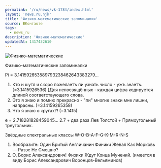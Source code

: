 ```yaml
---
permalink: '/ru/news/vk-1784/index.html'
layout: 'news.ru.njk'
title: 'Физико-математические запоминалки'
source: ВКонтакте
tags:
  - news_ru
description: 'Физико-математические'
updatedAt: 1417432610
---
```

![Физико-математические](https://sun9-28.userapi.com/impf/c623120/v623120833/eebf/Xa0vJ0euEYw.jpg?size=700x678&quality=96&proxy=1&sign=fd8f2c065e9cec69013ce197d2bbf5f8&c_uniq_tag=qDlroLvoOuk1sPpomGvbTshpHfKU2h8CaTUaFzSytzU&type=album)

Физико-математические запоминалки

Pi = 3.141592653589793238462643383279...
1. Кто и шутя и скоро пожелаетъ пи узнать число - ужъ знаетъ. (=3.1415926536)
[Для непосвящённых - каждая цифра кодируется длиной соответствующего слова.
2. Это я знаю и помню прекрасно - "пи" многие знаки мне лишни, напрасны. (=3.14159265358)
3. Что я знаю о кругах?! (=3.1415)

e = 2.718281828459045...
2.7 + два раза Лев Толстой + Прямоугольный треугольник.

Звёздные спектральные классы W-O-B-A-F-G-K-M-R-N-S
1. Вообразите: Один Бритый Англичанин Финики Жевал Как Морковь — Разве Не Смешно?
2. О, Борис Александрович! Физики Ждут Конца Мучений.
(имеется в виду Борис Александрович Воронцов-Вельяминов)
